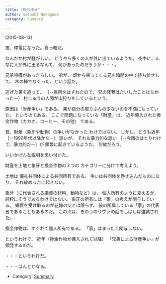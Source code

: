 ```yaml
---
title: "待ち伏せ"
author: Satoshi Nakagawa
category: Summary

---
```


[2015-08-13]  

 夜、停電になった。真っ暗だ。

 なんだか村が騒がしい。
どうやら多くの人が外に出ているようだ。
夜中にこんなに人が外に出るなんて、
何があったのだろうか・・・。

 兄弟喧嘩があったらしい。
弟が、
畑から帰ってくる兄を暗闇の中で待ち伏せして、
木の棒でなぐった、という話だ。

逃げた弟を追って、
［--急所をはずれたので、
兄の怪我はたいしたことはなかった--］
村じゅうの人間が山狩りをしているという。

 原因は「財産争い」である。
弟が自分の取りぶんの少ないのを不満にもっていた、
というのである。
ここで問題になっている「財産」は、
近年導入された換金作物（カカオ、コーヒー、その他）
である。

 昔、財産（象牙や動物）の争いがなかった
わけではない。
しかし、どうも近年［--1990年代以降かな--］
諍いが、
それも暴力的な諍い
［--今回のはとりわけて、暴力的だ--］が
頻繁に起きているようだ。
何故だろう。

 いいかげんな説明を思い付いた。

<!--more-->

 財産を土地と象牙と換金作物の３つの
カテゴリーに分けて考えよう。

 土地は
儀礼共同体による共同所有である。
争いは共同体を巻き込んだものになり、
それ故めったに起きない。

 象牙（に代表される婚資の材料、動物など）は、
個人所有のように見えるが、
純粋にそうであるわけではない。
象牙の所有には「家」の考えが関与している。
婚資を受け取るのが花嫁の父とは限らず、
彼の所属している「家」の代表者であることもあるのだ。
この点は、きのうのリヴァの話でしばしば強調された。

 換金作物は、すぐれて個人所有である。
「家」はまったく関与しない。

 というわけで、
近年（換金作物が導入されて以降）
「兄弟による財産争い」が頻発するのだ。

 ・・・というわけだ。

 ・・・ほんとかなぁ。

- Category: [Summary](/categories.html#Summary)

